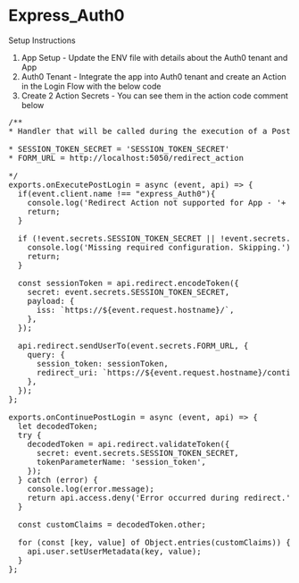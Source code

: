 # Express_Auth0
 
Setup Instructions
1. App Setup - Update the ENV file with details about the Auth0 tenant and App
2. Auth0 Tenant - Integrate the app into Auth0 tenant and create an Action in the Login Flow with the below code
3. Create 2 Action Secrets - You can see them in the action code comment below

<pre>
/**
* Handler that will be called during the execution of a PostLogin flow.

* SESSION_TOKEN_SECRET = 'SESSION_TOKEN_SECRET'
* FORM_URL = http://localhost:5050/redirect_action

*/
exports.onExecutePostLogin = async (event, api) => {
  if(event.client.name !== "express_Auth0"){
    console.log('Redirect Action not supported for App - '+ event.client.name +'. Skipping.');
    return;
  }

  if (!event.secrets.SESSION_TOKEN_SECRET || !event.secrets.FORM_URL) {
    console.log('Missing required configuration. Skipping.');
    return;
  }
  
  const sessionToken = api.redirect.encodeToken({
    secret: event.secrets.SESSION_TOKEN_SECRET,
    payload: {
      iss: `https://${event.request.hostname}/`,
    },
  });

  api.redirect.sendUserTo(event.secrets.FORM_URL, {
    query: {
      session_token: sessionToken,
      redirect_uri: `https://${event.request.hostname}/continue`,
    },
  });
};

exports.onContinuePostLogin = async (event, api) => {
  let decodedToken;
  try {
    decodedToken = api.redirect.validateToken({
      secret: event.secrets.SESSION_TOKEN_SECRET,
      tokenParameterName: 'session_token',
    });
  } catch (error) {
    console.log(error.message);
    return api.access.deny('Error occurred during redirect.');
  }

  const customClaims = decodedToken.other;

  for (const [key, value] of Object.entries(customClaims)) {
    api.user.setUserMetadata(key, value);
  }
};
</pre>
